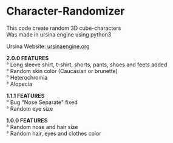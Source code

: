 # Character-Randomizer

This code create random 3D cube-characters
<br>
Was made in ursina engine using python3
<br>

<p>Ursina Website:<a href="ursinaengine.org" target="_blank"> ursinaengine.org</a></p>

<p><b>2.0.0 FEATURES</b>
<br>
° Long sleeve shirt, t-shirt, shorts, pants, shoes and feets added <br>
° Random skin color (Caucasian or brunette) <br>
° Heterochromia <br>
° Alopecia
</p>

<p><b>1.1.1 FEATURES</b>
<br>
° Bug "Nose Separate" fixed
<br>
° Random eye size
</p>

<p><b>1.0.0 FEATURES</b>
<br>
° Random nose and hair size <br>
° Random hair, eyes and clothes color
</p>
